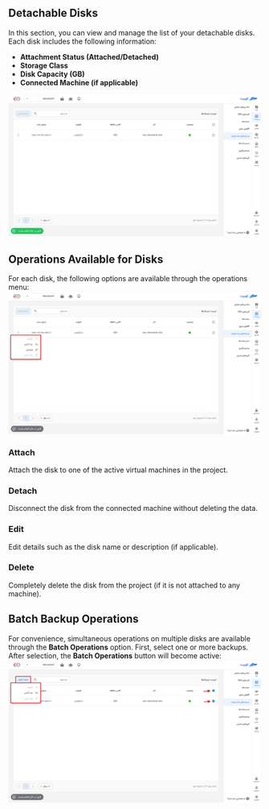 ## Detachable Disks

In this section, you can view and manage the list of your detachable disks. Each disk includes the following information:

- **Attachment Status (Attached/Detached)**
- **Storage Class**
- **Disk Capacity (GB)**
- **Connected Machine (if applicable)**

![Disks: disk list](img/iaas-detachable-disks-overview.png)

## Operations Available for Disks

For each disk, the following options are available through the operations menu:
![Disks: options](img/iaas-detachable-disks-options.png)

### Attach

Attach the disk to one of the active virtual machines in the project.

### Detach

Disconnect the disk from the connected machine without deleting the data.

### Edit

Edit details such as the disk name or description (if applicable).

### Delete

Completely delete the disk from the project (if it is not attached to any machine).

## Batch Backup Operations

For convenience, simultaneous operations on multiple disks are available through the **Batch Operations** option. First, select one or more backups. After selection, the **Batch Operations** button will become active:
![Disks: Group Options](img/iaas-detachable-disks-group-options.png)
